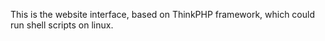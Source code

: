 This is the website interface, based on ThinkPHP framework, which could run shell scripts on linux.
